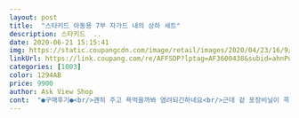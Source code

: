 ```yaml
---
layout: post 
title:  "스타키드 아동용 7부 자가드 내의 상하 세트" 
description: 스타키드  ..
date: 2020-06-21 15:15:41 
img: https://static.coupangcdn.com/image/retail/images/2020/04/23/16/9/3f7ecb2c-df50-46a2-b005-eec5d5bb1dc5.jpg 
linkUrl: https://link.coupang.com/re/AFFSDP?lptag=AF3600438&subid=ahnPublicAsk&pageKey=1648631004&itemId=2576063890&vendorItemId=70568348349&traceid=V0-113-0b67b2708fa5e168 
categories: [1003] 
color: 1294AB 
price: 9900 
author: Ask View Shop 
cont:  "●구매후기●<br/>괜히 주고 욕먹을까봐 염려되긴하네요<br/>근데 겉 포장비닐이 콕콕찍힌듯한 상태라<br/>넘 예뻐요<br/>선물하려고 산거라 뜯어보진 못했어요.<br/><br/>어디 창고 깊숙한데서 꺼낸건지... <br/><br/>옷은 괜찮아보였는데<br/>좋아요 이쁘고 시원해요<br/>" 
---
```

